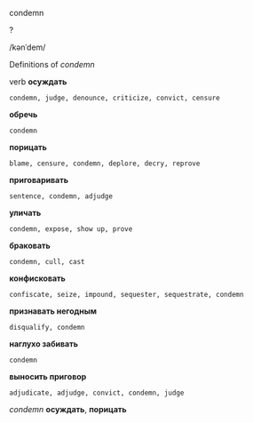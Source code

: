 condemn

?

/kənˈdem/

Definitions of _condemn_

verb
**осуждать**

    condemn, judge, denounce, criticize, convict, censure
**обречь**

    condemn
**порицать**

    blame, censure, condemn, deplore, decry, reprove
**приговаривать**

    sentence, condemn, adjudge
**уличать**

    condemn, expose, show up, prove
**браковать**

    condemn, cull, cast
**конфисковать**

    confiscate, seize, impound, sequester, sequestrate, condemn
**признавать негодным**

    disqualify, condemn
**наглухо забивать**

    condemn
**выносить приговор**

    adjudicate, adjudge, convict, condemn, judge

_condemn_
**осуждать**, **порицать**